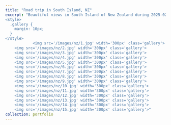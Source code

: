 ```yaml
---
title: "Road trip in South Island, NZ"
excerpt: "Beautiful views in South Island of New Zealand during 2025-02-15 to 2025-02-20.<br/>
<style>
  .gallery {
    margin: 10px;
  }
</style>
            <img src='/images/nz/1.jpg' width='300px' class='gallery'>
	<img src='/images/nz/2.jpg' width='300px' class='gallery'>
	<img src='/images/nz/3.jpg' width='300px' class='gallery'>
 	<img src='/images/nz/4.jpg' width='300px' class='gallery'>
	<img src='/images/nz/5.jpg' width='300px' class='gallery'>
	<img src='/images/nz/6.jpg' width='300px' class='gallery'>
 	<img src='/images/nz/7.jpg' width='300px' class='gallery'>
	<img src='/images/nz/8.jpg' width='300px' class='gallery'>
	<img src='/images/nz/9.jpg' width='300px' class='gallery'>
	<img src='/images/nz/10.jpg' width='300px' class='gallery'>
 	<img src='/images/nz/11.jpg' width='300px' class='gallery'>
 	<img src='/images/nz/12.jpg' width='300px' class='gallery'>
	<img src='/images/nz/13.jpg' width='300px' class='gallery'>
	<img src='/images/nz/14.jpg' width='300px' class='gallery'>
	<img src='/images/nz/15.jpg' width='300px' class='gallery'>"
collection: portfolio
---
```

